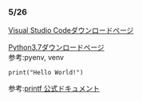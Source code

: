 ### 5/26
[Visual Studio Codeダウンロードページ](https://azure.microsoft.com/ja-jp/products/visual-studio-code/)

[Python3.7ダウンロードページ](https://www.python.org/downloads/)  
参考:pyenv, venv

```
print("Hello World!")
```
参考:[printf 公式ドキュメント](https://docs.python.org/ja/3/library/functions.html#print)

